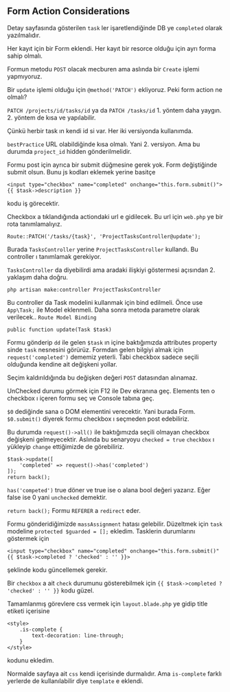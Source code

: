 ## Form Action Considerations ##

Detay sayfasında gösterilen `task` ler işaretlendiğinde DB ye `completed` olarak yazılmalıdır.

Her kayıt için bir Form eklendi. Her kayıt bir resorce olduğu için ayrı forma sahip olmalı. 

Formun metodu `POST` olacak mecburen ama aslında bir `Create` işlemi yapmıyoruz. 

Bir `update` işlemi olduğu için `@method('PATCH')` ekliyoruz. Peki form action ne olmalı?

`PATCH /projects/id/tasks/id` ya da `PATCH /tasks/id` 1. yöntem daha yaygın. 2. yöntem de kısa ve yapılabilir. 

Çünkü herbir task ın kendi id si var. Her iki versiyonda kullanımda. 

`bestPractice` URL olabildiğinde kısa olmalı. Yani 2. versiyon. Ama bu durumda `project_id` hidden gönderilmelidir.

Formu post için ayrıca bir submit düğmesine gerek yok. Form değiştiğinde submit olsun. 
Bunu js kodları eklemek yerine basitçe

`<input type="checkbox" name="completed" onchange="this.form.submit()"> {{ $task->description }}`

kodu iş görecektir. 

Checkbox a tıklandığında actiondaki url e gidilecek. 
Bu url için `web.php` ye bir rota tanımlamalıyız.

`Route::PATCH('/tasks/{task}', 'ProjectTasksController@update');`

Burada `TasksController` yerine `ProjectTasksController` kullandı. Bu controller ı tanımlamak gerekiyor.

`TasksController` da diyebilirdi ama aradaki ilişkiyi göstermesi açısından 2. yaklaşım daha doğru.

`php artisan make:controller ProjectTasksController`

Bu controller da Task modelini kullanmak için bind edilmeli. Önce use `App\Task;` ile Model eklenmeli. 
Daha sonra metoda parametre olarak verilecek.. `Route Model Binding`

`public function update(Task $task)`

Formu gönderip `dd` ile gelen `$task` ın içine baktığımızda attributes property sinde `task` nesnesini görürüz. 
Formdan gelen bilgiyi almak için `request('completed')` dememiz yeterli. 
Tabi checkbox sadece seçili olduğunda kendine ait değişkeni yollar.

Seçim kaldırıldığında bu değişken değeri `POST` datasından alınamaz.  

UnChecked durumu görmek için F12 ile Dev ekranına geç. 
Elements ten o checkbox ı içeren formu seç ve Console tabına geç.
 
`$0` dediğinde sana o DOM elementini verecektir. 
Yani burada Form. `$0.submit()` diyerek formu checkbox ı seçmeden post edebiliriz.
 
Bu durumda `request()->all()` ile baktığımızda seçili olmayan checkbox değişkeni gelmeyecektir.
Aslında bu senaryoyu `checked = true` `checkbox` ı yükleyip `change` ettiğimizde de görebiliriz. 

```
$task->update([
    'completed' => request()->has('completed')
]);
return back();
```

`has('competed')` true döner ve true ise o alana bool değeri yazarız. 
Eğer false ise 0 yani `unchecked` demektir.

`return back();` Formu `REFERER` a `redirect` eder. 

Formu gönderidiğimizde `massAssignment` hatası gelebilir. 
Düzeltmek için `task` modeline `protected $guarded = [];` ekledim.
Tasklerin durumlarını göstermek için 

`<input type="checkbox" name="completed" onchange="this.form.submit()" {{ $task->completed ? 'checked' : '' }}>` 

şeklinde kodu güncellemek gerekir.

Bir `checkbox` a ait `check` durumunu gösterebilmek için `{{ $task->completed ? 'checked' : '' }}` kodu güzel.

Tamamlanmış görevlere css vermek için `layout.blade.php` ye gidip title etiketi içerisine

```
<style>
    .is-complete {
        text-decoration: line-through;
    }
</style>
```

kodunu ekledim.

Normalde sayfaya ait `css` kendi içerisinde durmalıdır. 
Ama `is-complete` farklı yerlerde de kullanılabilir diye `template` e eklendi.